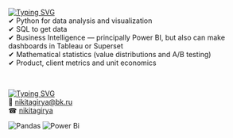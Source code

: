 [![Typing SVG](https://readme-typing-svg.herokuapp.com?font=Fira+Code&pause=1000&color=000000&multiline=true&width=435&height=35&lines=%F0%9F%94%A8+Technologies+%26+Tools)](https://git.io/typing-svg) <br/>
✔ Python for data analysis and visualization <br/>
✔ SQL to get data <br/>
✔ Business Intelligence — principally Power BI, but also can make dashboards in Tableau or Superset <br/>
✔ Mathematical statistics (value distributions and A/B testing) <br/>
✔ Product, client metrics and unit economics <br/>

<br/>

[![Typing SVG](https://readme-typing-svg.herokuapp.com?font=Fira+Code&pause=1000&color=000000&multiline=true&width=435&height=35&lines=%F0%9F%94%8D+Contacts)](https://git.io/typing-svg) <br/>
📧 nikitagirya@bk.ru <br/>
☎ [nikitagirya](https://t.me/nikitagirya)

![Pandas](https://img.shields.io/badge/pandas-%23150458.svg?style=for-the-badge&logo=pandas&logoColor=white) 
![Power Bi](https://img.shields.io/badge/power_bi-F2C811?style=for-the-badge&logo=powerbi&logoColor=black)
